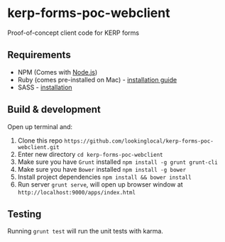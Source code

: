 # kerp-forms-poc-webclient

Proof-of-concept client code for KERP forms


## Requirements

- NPM (Comes with [Node.js](http://nodejs.org/))
- Ruby (comes pre-installed on Mac) - [installation guide](https://www.ruby-lang.org/en/installation/)
- SASS - [installation](http://sass-lang.com/install)


## Build & development

Open up terminal and:

1. Clone this repo `https://github.com/lookinglocal/kerp-forms-poc-webclient.git`
2. Enter new directory `cd kerp-forms-poc-webclient`
3. Make sure you have `Grunt` installed `npm install -g grunt grunt-cli`
4. Make sure you have `Bower` installed `npm install -g bower`
5. Install project dependencies `npm install && bower install`
6. Run server `grunt serve`, will open up browser window at `http://localhost:9000/apps/index.html`

## Testing

Running `grunt test` will run the unit tests with karma.
